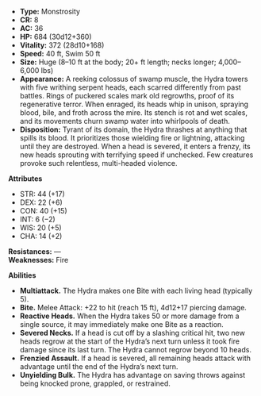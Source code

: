 - **Type:** Monstrosity
- **CR:** 8
- **AC:** 36
- **HP:** 684 (30d12+360)
- **Vitality:** 372 (28d10+168)
- **Speed:** 40 ft, Swim 50 ft
- **Size:** Huge (8–10 ft at the body; 20+ ft length; necks longer; 4,000–6,000 lbs)
- **Appearance:** A reeking colossus of swamp muscle, the Hydra towers with five writhing serpent heads, each scarred differently from past battles. Rings of puckered scales mark old regrowths, proof of its regenerative terror. When enraged, its heads whip in unison, spraying blood, bile, and froth across the mire. Its stench is rot and wet scales, and its movements churn swamp water into whirlpools of death.
- **Disposition:** Tyrant of its domain, the Hydra thrashes at anything that spills its blood. It prioritizes those wielding fire or lightning, attacking until they are destroyed. When a head is severed, it enters a frenzy, its new heads sprouting with terrifying speed if unchecked. Few creatures provoke such relentless, multi-headed violence.

**Attributes**
- STR: 44 (+17)
- DEX: 22 (+6)
- CON: 40 (+15)
- INT: 6 (−2)
- WIS: 20 (+5)
- CHA: 14 (+2)

**Resistances:** —  
**Weaknesses:** Fire

**Abilities**
- **Multiattack.** The Hydra makes one Bite with each living head (typically 5).
- **Bite.** Melee Attack: +22 to hit (reach 15 ft), 4d12+17 piercing damage.
- **Reactive Heads.** When the Hydra takes 50 or more damage from a single source, it may immediately make one Bite as a reaction.
- **Severed Necks.** If a head is cut off by a slashing critical hit, two new heads regrow at the start of the Hydra’s next turn unless it took fire damage since its last turn. The Hydra cannot regrow beyond 10 heads.
- **Frenzied Assault.** If a head is severed, all remaining heads attack with advantage until the end of the Hydra’s next turn.
- **Unyielding Bulk.** The Hydra has advantage on saving throws against being knocked prone, grappled, or restrained.
